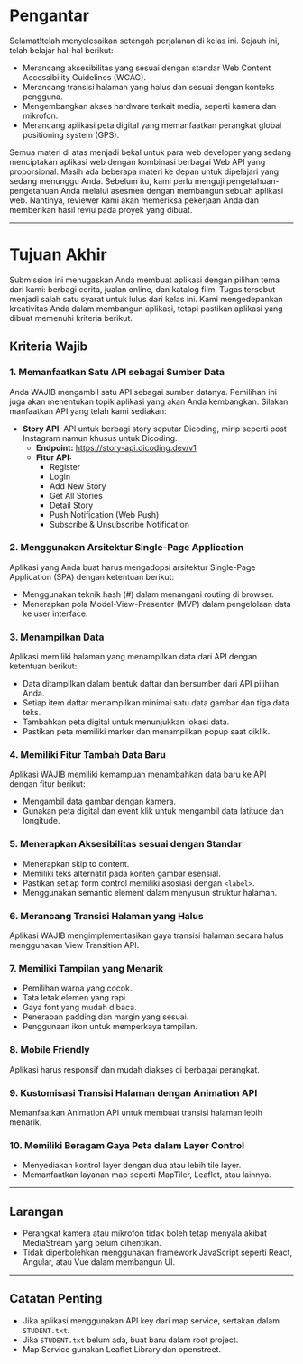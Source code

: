 # Pengantar

Selamat!telah menyelesaikan setengah perjalanan di kelas ini. Sejauh ini, telah belajar hal-hal berikut:

- Merancang aksesibilitas yang sesuai dengan standar Web Content Accessibility Guidelines (WCAG).
- Merancang transisi halaman yang halus dan sesuai dengan konteks pengguna.
- Mengembangkan akses hardware terkait media, seperti kamera dan mikrofon.
- Merancang aplikasi peta digital yang memanfaatkan perangkat global positioning system (GPS).

Semua materi di atas menjadi bekal untuk para web developer yang sedang menciptakan aplikasi web dengan kombinasi berbagai Web API yang proporsional. Masih ada beberapa materi ke depan untuk dipelajari yang sedang menunggu Anda. Sebelum itu, kami perlu menguji pengetahuan-pengetahuan Anda melalui asesmen dengan membangun sebuah aplikasi web. Nantinya, reviewer kami akan memeriksa pekerjaan Anda dan memberikan hasil reviu pada proyek yang dibuat.

---

# Tujuan Akhir

Submission ini menugaskan Anda membuat aplikasi dengan pilihan tema dari kami: berbagi cerita, jualan online, dan katalog film. Tugas tersebut menjadi salah satu syarat untuk lulus dari kelas ini. Kami mengedepankan kreativitas Anda dalam membangun aplikasi, tetapi pastikan aplikasi yang dibuat memenuhi kriteria berikut.

## Kriteria Wajib

### 1. Memanfaatkan Satu API sebagai Sumber Data

Anda WAJIB mengambil satu API sebagai sumber datanya. Pemilihan ini juga akan menentukan topik aplikasi yang akan Anda kembangkan. Silakan manfaatkan API yang telah kami sediakan:

- **Story API**: API untuk berbagi story seputar Dicoding, mirip seperti post Instagram namun khusus untuk Dicoding.
  - **Endpoint:** https://story-api.dicoding.dev/v1
  - **Fitur API:**
    - Register
    - Login
    - Add New Story
    - Get All Stories
    - Detail Story
    - Push Notification (Web Push)
    - Subscribe & Unsubscribe Notification

### 2. Menggunakan Arsitektur Single-Page Application

Aplikasi yang Anda buat harus mengadopsi arsitektur Single-Page Application (SPA) dengan ketentuan berikut:

- Menggunakan teknik hash (#) dalam menangani routing di browser.
- Menerapkan pola Model-View-Presenter (MVP) dalam pengelolaan data ke user interface.

### 3. Menampilkan Data

Aplikasi memiliki halaman yang menampilkan data dari API dengan ketentuan berikut:

- Data ditampilkan dalam bentuk daftar dan bersumber dari API pilihan Anda.
- Setiap item daftar menampilkan minimal satu data gambar dan tiga data teks.
- Tambahkan peta digital untuk menunjukkan lokasi data.
- Pastikan peta memiliki marker dan menampilkan popup saat diklik.

### 4. Memiliki Fitur Tambah Data Baru

Aplikasi WAJIB memiliki kemampuan menambahkan data baru ke API dengan fitur berikut:

- Mengambil data gambar dengan kamera.
- Gunakan peta digital dan event klik untuk mengambil data latitude dan longitude.

### 5. Menerapkan Aksesibilitas sesuai dengan Standar

- Menerapkan skip to content.
- Memiliki teks alternatif pada konten gambar esensial.
- Pastikan setiap form control memiliki asosiasi dengan `<label>`.
- Menggunakan semantic element dalam menyusun struktur halaman.

### 6. Merancang Transisi Halaman yang Halus

Aplikasi WAJIB mengimplementasikan gaya transisi halaman secara halus menggunakan View Transition API.

### 7. Memiliki Tampilan yang Menarik

- Pemilihan warna yang cocok.
- Tata letak elemen yang rapi.
- Gaya font yang mudah dibaca.
- Penerapan padding dan margin yang sesuai.
- Penggunaan ikon untuk memperkaya tampilan.

### 8. Mobile Friendly

Aplikasi harus responsif dan mudah diakses di berbagai perangkat.

### 9. Kustomisasi Transisi Halaman dengan Animation API

Memanfaatkan Animation API untuk membuat transisi halaman lebih menarik.

### 10. Memiliki Beragam Gaya Peta dalam Layer Control

- Menyediakan kontrol layer dengan dua atau lebih tile layer.
- Memanfaatkan layanan map seperti MapTiler, Leaflet, atau lainnya.

---

## Larangan

- Perangkat kamera atau mikrofon tidak boleh tetap menyala akibat MediaStream yang belum dihentikan.
- Tidak diperbolehkan menggunakan framework JavaScript seperti React, Angular, atau Vue dalam membangun UI.

---

## Catatan Penting

- Jika aplikasi menggunakan API key dari map service, sertakan dalam `STUDENT.txt`.
- Jika `STUDENT.txt` belum ada, buat baru dalam root project.
- Map Service gunakan Leaflet Library dan openstreet.